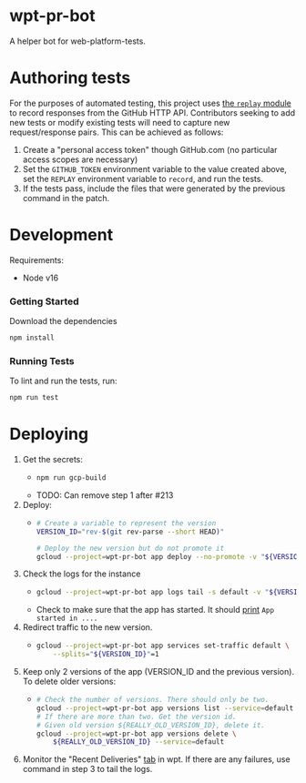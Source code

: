 wpt-pr-bot
======

A helper bot for web-platform-tests.

Authoring tests
=====

For the purposes of automated testing, this project uses [the `replay`
module](https://www.npmjs.com/package/replay) to record responses from the
GitHub HTTP API. Contributors seeking to add new tests or modify existing tests
will need to capture new request/response pairs. This can be achieved as
follows:

1. Create a "personal access token" though GitHub.com (no particular access
   scopes are necessary)
2. Set the `GITHUB_TOKEN` environment variable to the value created above, set
   the `REPLAY` environment variable to `record`, and run the tests.
3. If the tests pass, include the files that were generated by the previous
   command in the patch.

Development
=====

Requirements:
- Node v16

### Getting Started

Download the dependencies

```bash
npm install
```

### Running Tests

To lint and run the tests, run:

```bash
npm run test
```

Deploying
=====

1. Get the secrets:
   - ```bash
     npm run gcp-build
     ```
   - TODO: Can remove step 1 after #213
2. Deploy:
   - ```bash
     # Create a variable to represent the version
     VERSION_ID="rev-$(git rev-parse --short HEAD)"

     # Deploy the new version but do not promote it
     gcloud --project=wpt-pr-bot app deploy --no-promote -v "${VERSION_ID}"
     ```
3. Check the logs for the instance
   - ```bash
     gcloud --project=wpt-pr-bot app logs tail -s default -v "${VERSION_ID}"
     ```
   - Check to make sure that the app has started. It should
     [print](https://github.com/web-platform-tests/wpt-pr-bot/blob/main/index.js#L121)
     `App started in ....`
4. Redirect traffic to the new version.
   - ```bash
     gcloud --project=wpt-pr-bot app services set-traffic default \
         --splits="${VERSION_ID}"=1
     ```
5. Keep only 2 versions of the app (VERSION_ID and the previous version).
   To delete older versions:
   - ```bash
     # Check the number of versions. There should only be two.
     gcloud --project=wpt-pr-bot app versions list --service=default
     # If there are more than two. Get the version id.
     # Given old version ${REALLY_OLD_VERSION_ID}, delete it.
     gcloud --project=wpt-pr-bot app versions delete \
         ${REALLY_OLD_VERSION_ID} --service=default
     ```
6. Monitor the "Recent Deliveries"
[tab](https://github.com/web-platform-tests/wpt/settings/hooks/161784539?tab=deliveries)
in wpt. If there are any failures, use command in step 3 to tail the logs.
